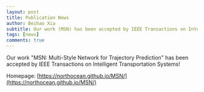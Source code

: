 ```yaml
---
layout: post
title: Publication News
author: Beihao Xia
subtitle: Our work (MSN) has been accepted by IEEE Transactions on Intelligent Transportation Systems
tags: [news]
comments: true
---
```

<!--
 * @Author: Conghao Wong
 * @Date: 2023-02-27 11:24:39
 * @LastEditors: Conghao Wong
 * @LastEditTime: 2023-11-30 18:29:39
 * @Description: file content
 * @Github: https://cocoon2wong.github.io
 * Copyright 2023 Conghao Wong, All Rights Reserved.
-->

Our work "MSN: Multi-Style Network for Trajectory Prediction" has been accepted by IEEE Transactions on Intelligent Transportation Systems!

Homepage: [https://northocean.github.io/MSN/](https://northocean.github.io/MSN/)
